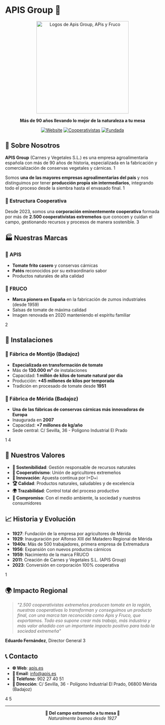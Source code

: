 # APIS Group 🍅

<div align="center">
  <img src="assets/trilogo.avif" alt="Logos de Apis Group, APis y Fruco" width="300">
  
  **Más de 90 años llevando lo mejor de la naturaleza a tu mesa**
  
  [![Website](https://img.shields.io/badge/Website-apis.es-red)](https://apis.es)
  [![Cooperativistas](https://img.shields.io/badge/Cooperativistas-2500+-green)](https://apis.es)
  [![Fundada](https://img.shields.io/badge/Fundada-1927-blue)](https://apis.es)
</div>

## 🌟 Sobre Nosotros

**APIS Group** (Carnes y Vegetales S.L.) es una empresa agroalimentaria española con más de 90 años de historia, especializada en la fabricación y comercialización de conservas vegetales y cárnicas. <mcreference link="https://apis.es/en/history/" index="1">1</mcreference>

Somos **una de las mayores empresas agroalimentarias del país** y nos distinguimos por tener **producción propia sin intermediarios**, integrando todo el proceso desde la siembra hasta el envasado final. <mcreference link="https://apis.es/en/history/" index="1">1</mcreference>

### 🤝 Estructura Cooperativa

Desde 2023, somos una **corporación eminentemente cooperativa** formada por más de **2.500 cooperativistas extremeños** que conocen y cuidan el campo, gestionando recursos y procesos de manera sostenible. <mcreference link="https://apis.es/2023/02/08/carnes-y-vegetales-pasa-a-ser-una-empresa-eminentemente-cooperativa/" index="3">3</mcreference>

## 🏭 Nuestras Marcas

### 🍅 APIS
- **Tomate frito casero** y conservas cárnicas
- **Patés** reconocidos por su extraordinario sabor
- Productos naturales de alta calidad

### 🧃 FRUCO
- **Marca pionera en España** en la fabricación de zumos industriales (desde 1959)
- Salsas de tomate de máxima calidad
- Imagen renovada en 2020 manteniendo el espíritu familiar

<mcreference link="https://apis.es/en/" index="2">2</mcreference>

## 🏢 Instalaciones

### 📍 Fábrica de Montijo (Badajoz)
- **Especializada en transformación de tomate**
- Más de **130.000 m²** de instalaciones
- Capacidad: **1 millón de kilos de tomate natural por día**
- Producción: **+45 millones de kilos por temporada**
- Tradición en procesado de tomate desde **1951**

### 📍 Fábrica de Mérida (Badajoz)
- **Una de las fábricas de conservas cárnicas más innovadoras de Europa**
- Inaugurada en **2007**
- Capacidad: **+7 millones de kg/año**
- Sede central: C/ Sevilla, 36 - Polígono Industrial El Prado

<mcreference link="https://apis.es/en/history/" index="1">1</mcreference> <mcreference link="https://apis.es/en/contact-us/" index="4">4</mcreference>

## 🌱 Nuestros Valores

- **🌿 Sostenibilidad**: Gestión responsable de recursos naturales
- **🤝 Cooperativismo**: Unión de agricultores extremeños
- **🔬 Innovación**: Apuesta continua por I+D+i
- **🏆 Calidad**: Productos naturales, saludables y de excelencia
- **🌍 Trazabilidad**: Control total del proceso productivo
- **💚 Compromiso**: Con el medio ambiente, la sociedad y nuestros consumidores

## 📈 Historia y Evolución

- **1927**: Fundación de la empresa por agricultores de Mérida
- **1929**: Inauguración por Alfonso XIII del Matadero Regional de Mérida
- **1940s**: Más de 500 trabajadores, primera empresa de Extremadura
- **1956**: Expansión con nuevos productos cárnicos
- **1959**: Nacimiento de la marca FRUCO
- **2011**: Creación de Carnes y Vegetales S.L. (APIS Group)
- **2023**: Conversión en corporación 100% cooperativa

<mcreference link="https://apis.es/en/history/" index="1">1</mcreference>

## 🌍 Impacto Regional

> *"2.500 cooperativistas extremeños producen tomate en la región, nuestras cooperativas lo transforman y conseguimos un producto final, con una marca tan reconocida como Apis y Fruco, que exportamos. Todo eso supone crear más trabajo, más industria y más valor añadido con un importante impacto positivo para toda la sociedad extremeña"*

**Eduardo Fernández**, Director General <mcreference link="https://apis.es/2023/02/08/carnes-y-vegetales-pasa-a-ser-una-empresa-eminentemente-cooperativa/" index="3">3</mcreference>

## 📞 Contacto

- **🌐 Web**: [apis.es](https://apis.es)
- **📧 Email**: info@apis.es
- **📱 Teléfono**: 902 27 40 51
- **📍 Dirección**: C/ Sevilla, 36 - Polígono Industrial El Prado, 06800 Mérida (Badajoz)

<mcreference link="https://apis.es/en/contact-us/" index="4">4</mcreference> <mcreference link="https://apis.es/en/quality-policy/" index="5">5</mcreference>

---

<div align="center">
  <strong>🍅 Del campo extremeño a tu mesa 🍅</strong>
  <br>
  <em>Naturalmente buenos desde 1927</em>
</div>

